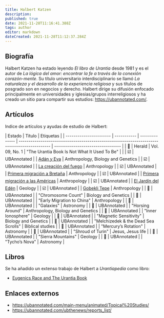 ```yaml
---
title: Halbert Katzen
description:
published: true
date: 2021-11-28T11:16:41.388Z
tags: author
editor: markdown
dateCreated: 2021-11-28T11:12:37.284Z
---
```


## Biografía

Halbert Katzen ha estado leyendo _El libro de Urantia_ desde 1981 y es el autor de _La lógica del amor: encontrar la fe a través de la conexión corazón-mente_. Su título universitario interdisciplinario se llamó _La naturaleza y el desarrollo de la experiencia religiosa_ y sus títulos de posgrado son en negocios y derecho. Halbert dirige su difusión enfocado principalmente en universidades y iglesias/grupos interreligiosos y ha creado un sitio para compartir sus estudios: https://ubannotated.com/.

## Artículos

Indice de artículos y ayudas de estudio de Halbert:

| Estado                  | Título      | Etiquetas      |
| ----------------------- | ----------- | -------------- | ---------------------------------------------------------------------------------------------- | ---------------------------------- |
| :white_square_button:   | Herald      | Vol. 09, No. 1 | "The Urantia Book Is Not What It Used To Be"                                                   |                                    |
| :ballot_box_with_check: | UBAnnotated |                | [Adán y Eva](/es/article/Halbert_Katzen/Adam_and_Eve)                                          | Anthropology, Biology and Genetics |
| :ballot_box_with_check: | UBAnnotated |                | [La creación del fuego](/es/article/Halbert_Katzen/Creating_fire)                              | Anthropology                       |
| :ballot_box_with_check: | UBAnnotated |                | [Primera migración a Bretaña](/es/article/Halbert_Katzen/Early_migration_to_Britain)           | Anthropology                       |
| :ballot_box_with_check: | UBAnnotated |                | [Primera migración a las Américas](/es/article/Halbert_Katzen/Early_migration_to_the_Americas) | Anthropology                       |
| :ballot_box_with_check: | UBAnnotated |                | [El Jardín del Edén](/es/article/Halbert_Katzen/Garden_of_Eden)                                | Geology                            |
| :ballot_box_with_check: | UBAnnotated |                | [Gobekli Tepe](/es/article/Halbert_Katzen/Gobekli_Tepe)                                        | Anthropology                       |
| :white_square_button:   | UBAnnotated |                | "Chromosome Count"                                                                             | Biology and Genetics               |
| :white_square_button:   | UBAnnotated |                | "Early Migration to China"                                                                     | Anthropology                       |
| :white_square_button:   | UBAnnotated |                | "Galaxies"                                                                                     | Astronomy                          |
| :white_square_button:   | UBAnnotated |                | "Horsing Around"                                                                               | Anthropology, Biology and Genetics |
| :white_square_button:   | UBAnnotated |                | "Inner Ionosphere"                                                                             | Geology                            |
| :white_square_button:   | UBAnnotated |                | "Magnetic Sensitivity"                                                                         | Biology and Genetics               |
| :white_square_button:   | UBAnnotated |                | "Melchizedek & the Dead Sea Scrolls"                                                           | Biblical studies                   |
| :white_square_button:   | UBAnnotated |                | "Mercury’s Rotation"                                                                           | Astronomy                          |
| :white_square_button:   | UBAnnotated |                | "Shroud of Turin"                                                                              | Jesus, Jesus life                  |
| :white_square_button:   | UBAnnotated |                | "Sierra Mountains"                                                                             | Geology                            |
| :white_square_button:   | UBAnnotated |                | "Tycho’s Nova"                                                                                 | Astronomy                          |

## Libros

Se ha añadido un extenso trabajo de Halbert a _Urantiapedia_ como libro:

- [Eugenics Race and The Urantia Book](/en/book/Halbert_Katzen/Eugenics_Race_and_The_Urantia_Book/Index)

## Enlaces externos

- https://ubannotated.com/main-menu/animated/Topical%20Studies/
- https://ubannotated.com/ubthenews/reports_list/
